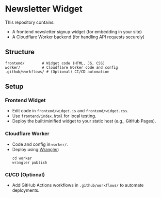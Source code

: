 # Newsletter Widget

This repository contains:
- A frontend newsletter signup widget (for embedding in your site)
- A Cloudflare Worker backend (for handling API requests securely)

## Structure

```
frontend/        # Widget code (HTML, JS, CSS)
worker/          # Cloudflare Worker code and config
.github/workflows/ # (Optional) CI/CD automation
```

## Setup

### Frontend Widget
- Edit code in `frontend/widget.js` and `frontend/widget.css`.
- Use `frontend/index.html` for local testing.
- Deploy the built/minified widget to your static host (e.g., GitHub Pages).

### Cloudflare Worker
- Code and config in `worker/`.
- Deploy using [Wrangler](https://developers.cloudflare.com/workers/wrangler/):
  ```
  cd worker
  wrangler publish
  ```

### CI/CD (Optional)
- Add GitHub Actions workflows in `.github/workflows/` to automate deployments. 